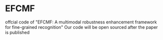 # EFCMF
offcial code of "EFCMF: A multimodal robustness enhancement framework for fine-grained recognition"
Our code will be open sourced after the paper is published
